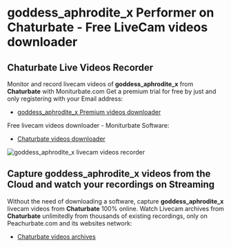 # goddess_aphrodite_x Performer on Chaturbate - Free LiveCam videos downloader

## Chaturbate Live Videos Recorder

Monitor and record livecam videos of **goddess_aphrodite_x** from **Chaturbate** with Moniturbate.com
Get a premium trial for free by just and only registering with your Email address:
* [goddess_aphrodite_x Premium videos downloader](https://moniturbate.com/request-demo-licence-key.html)

Free livecam videos downloader - Moniturbate Software:
* [Chaturbate videos downloader](https://moniturbate.com/moniturbate-download-software.html)

![goddess_aphrodite_x livecam videos recorder](https://peachurnet.com/templates/moniturbate-software.png)


## Capture goddess_aphrodite_x videos from the Cloud and watch your recordings on Streaming

Without the need of downloading a software, capture **goddess_aphrodite_x** livecam videos from **Chaturbate** 100% online.
Watch Livecam archives from **Chaturbate** unlimitedly from thousands of existing recordings, only on Peachurbate.com and its websites network:
* [Chaturbate videos archives](https://peachurnet.com/)
